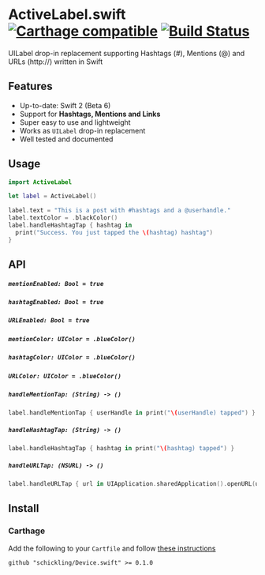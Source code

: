 # ActiveLabel.swift [![Carthage compatible](https://img.shields.io/badge/Carthage-compatible-4BC51D.svg?style=flat)](https://github.com/Carthage/Carthage) [![Build Status](https://travis-ci.org/optonaut/ActiveLabel.swift.svg)](https://travis-ci.org/optonaut/ActiveLabel.swift)

UILabel drop-in replacement supporting Hashtags (#), Mentions (@) and URLs (http://) written in Swift

## Features

* Up-to-date: Swift 2 (Beta 6)
* Support for **Hashtags, Mentions and Links**
* Super easy to use and lightweight
* Works as `UILabel` drop-in replacement
* Well tested and documented

## Usage

```swift
import ActiveLabel

let label = ActiveLabel()

label.text = "This is a post with #hashtags and a @userhandle."
label.textColor = .blackColor()
label.handleHashtagTap { hashtag in
  print("Success. You just tapped the \(hashtag) hashtag")
}
```

## API

##### `mentionEnabled: Bool = true`
##### `hashtagEnabled: Bool = true`
##### `URLEnabled: Bool = true`
##### `mentionColor: UIColor = .blueColor()`
##### `hashtagColor: UIColor = .blueColor()`
##### `URLColor: UIColor = .blueColor()`

##### `handleMentionTap: (String) -> ()`

```swift
label.handleMentionTap { userHandle in print("\(userHandle) tapped") }
```

##### `handleHashtagTap: (String) -> ()`

```swift
label.handleHashtagTap { hashtag in print("\(hashtag) tapped") }
```

##### `handleURLTap: (NSURL) -> ()`

```swift
label.handleURLTap { url in UIApplication.sharedApplication().openURL(url) }
```

## Install

### Carthage

Add the following to your `Cartfile` and follow [these instructions](https://github.com/Carthage/Carthage#adding-frameworks-to-an-application)

```
github "schickling/Device.swift" >= 0.1.0
```
